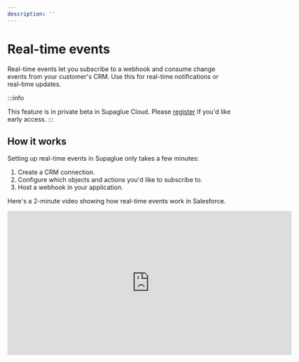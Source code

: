 ```yaml
---
description: ''
---
```


# Real-time events

Real-time events let you subscribe to a webhook and consume change events from your customer's CRM. Use this for real-time notifications or real-time updates.

:::info

This feature is in private beta in Supaglue Cloud. Please [register](https://m8ndtm64l4g.typeform.com/to/ovOUDxGj) if you'd like early access.
:::

## How it works

Setting up real-time events in Supaglue only takes a few minutes:

1. Create a CRM connection.
2. Configure which objects and actions you'd like to subscribe to.
3. Host a webhook in your application.

Here's a 2-minute video showing how real-time events work in Salesforce.

<iframe width="640" height="324" src="https://www.loom.com/embed/df0ede63b633481bae0321953bb8e161" frameborder="0" webkitallowfullscreen mozallowfullscreen allowfullscreen></iframe>
